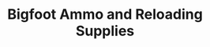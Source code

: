 ---
title: "Bigfoot Ammo and Reloading Supplies"
url: /oakville/bigfoot-ammo-and-reloading-supplies/
shop: weapons
---
